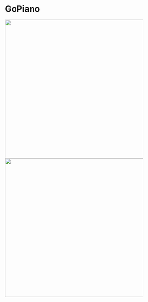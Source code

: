 # GoPiano

<img width=455 src="https://user-images.githubusercontent.com/34309823/54627395-b6b69d80-4a49-11e9-973a-0c63cdde9e3a.PNG"> 
<img width=455 src="https://user-images.githubusercontent.com/34309823/54627396-b74f3400-4a49-11e9-892f-b3bc8b180982.PNG">
